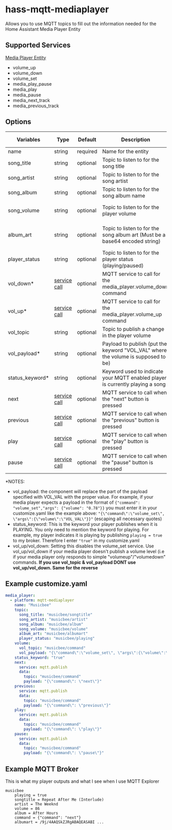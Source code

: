 # hass-mqtt-mediaplayer

Allows you to use MQTT topics to fill out the information needed for the Home Assistant Media Player Entity

## Supported Services

[Media Player Entity](https://www.home-assistant.io/integrations/media_player/)

* volume_up
* volume_down
* volume_set
* media_play_pause
* media_play
* media_pause
* media_next_track
* media_previous_track

## Options

| Variables      | Type                                                                      | Default  | Description                                                                       | Expected Payload            | Example                                                                 |
|----------------|---------------------------------------------------------------------------|----------|-----------------------------------------------------------------------------------|-----------------------------|-------------------------------------------------------------------------|
| name           | string                                                                    | required | Name for the entity                                                               | string                      | ```"Musicbee"```                                                        |
| song_title     | string                                                                    | optional | Topic to listen to for the song title                                             | string                      | ```"musicbee/songtitle"```                                              |
| song_artist    | string                                                                    | optional | Topic to listen to for the song artist                                            | string                      | ```"musicbee/artist"```                                                 |
| song_album     | string                                                                    | optional | Topic to listen to for the song album name                                        | string                      | ```"musicbee/album"```                                                  |
| song_volume    | string                                                                    | optional | Topic to listen to for the player volume                                          | string/int (0 to 100)       | ```"musicbee/volume"```                                                 |
| album_art      | string                                                                    | optional | Topic to listen to for the song album art (Must be a base64 encoded string)       | string (base64 encoded url) | ```"musicbee/albumart"```                                               |
| player_status  | string                                                                    | optional | Topic to listen to for the player status (playing/paused)                         | string                      | ```"musicbee/player_status"```                                          |
| vol_down*          | [service call](https://www.home-assistant.io/docs/scripts/service-calls/) | optional | MQTT service to call for the media_player.volume_down command                           | N/A                         | * see customize.yaml ex.                                                |
| vol_up*          | [service call](https://www.home-assistant.io/docs/scripts/service-calls/) | optional | MQTT service to call for the media_player.volume_up command                           | N/A                         | * see customize.yaml ex.                                                |
| vol_topic      | string                                                                    | optional | Topic to publish a change in the player volume                                    | string                      | ```"musicbee/command"```                                                |
| vol_payload*    | string                                                                    | optional | Payload to publish (put the keyword "VOL_VAL" where the volume is supposed to be) | string                      | ```"{\"command\":\"volume_set\", \"args\":{\"volume\":\"VOL_VAL\"}}"``` |
| status_keyword* | string                                                                    | optional | Keyword used to indicate your MQTT enabled player is currently playing a song     | string                      | ```"true"```                                                            |
| next           | [service call](https://www.home-assistant.io/docs/scripts/service-calls/) | optional | MQTT service to call when the "next" button is pressed                            | N/A                         | * see customize.yaml ex.                                                |
| previous       | [service call](https://www.home-assistant.io/docs/scripts/service-calls/) | optional | MQTT service to call when the "previous" button is pressed                        | N/A                         | * see customize.yaml ex.                                                |
| play           | [service call](https://www.home-assistant.io/docs/scripts/service-calls/) | optional | MQTT service to call when the "play" button is pressed                            | N/A                         | * see customize.yaml ex.                                                |
| pause          | [service call](https://www.home-assistant.io/docs/scripts/service-calls/) | optional | MQTT service to call when the "pause" button is pressed                           | N/A                         | * see customize.yaml ex.                                                |

*NOTES:

 * vol_payload: the component will replace the part of the payload specified with VOL_VAL with the proper value. For example, if your media player expects a payload in the format  of ```{"command": "volume_set","args": {"volume": "0.78"}}``` you must enter it in your customize.yaml like the example above: ```"{\"command\":\"volume_set\", \"args\":{\"volume\":\"VOL_VAL\"}}"``` (escaping all necessary quotes)
 * status_keyword: This is the keyword your player publishes when it is PLAYING. You only need to mention the keyword for playing. For example, my player indicates it is playing by publishing ```playing = true``` to my broker. Therefore I enter ```"true"``` in my customize.yaml
 * vol_up/vol_down: Setting this disables the volume_set service. Use vol_up/vol_down if your media player doesn't publish a volume level (i.e if your media player only responds to simple "volumeup"/"volumedown" commands. **If you use vol_topic & vol_payload DONT use vol_up/vol_down. Same for the reverse**
 
 
 
## Example customize.yaml

```yaml
media_player:  
  - platform: mqtt-mediaplayer
    name: "Musicbee"
    topic:
      song_title: "musicbee/songtitle"
      song_artist: "musicbee/artist"
      song_album: "musicbee/album"
      song_volume: "musicbee/volume"
      album_art: "musicbee/albumart"
      player_status: "musicbee/playing"
    volume:
      vol_topic: "musicbee/command"
      vol_payload: "{\"command\":\"volume_set\", \"args\":{\"volume\":\"VOL_VAL\"}}"
    status_keyword: "true"
    next:
      service: mqtt.publish
      data:
        topic: "musicbee/command"
        payload: "{\"command\": \"next\"}"
    previous:
      service: mqtt.publish
      data:
        topic: "musicbee/command"
        payload: "{\"command\": \"previous\"}"
    play:
      service: mqtt.publish
      data:
        topic: "musicbee/command"
        payload: "{\"command\": \"play\"}"
    pause:
      service: mqtt.publish
      data:
        topic: "musicbee/command"
        payload: "{\"command\": \"pause\"}"

```

## Example MQTT Broker

This is what my player outputs and what I see when I use MQTT Explorer

```
musicbee
	playing = true
	songtitle = Repeat After Me (Interlude)
	artist = The Weeknd
	volume = 86
	album = After Hours
	command = {"command": "next"}
	albumart = /9j/4AAQSkZJRgABAQEASABI ...
```
